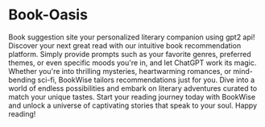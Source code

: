 # Book-Oasis
Book suggestion site
your personalized literary companion using gpt2 api! Discover your next great read with our intuitive book recommendation platform. Simply provide prompts such as your favorite genres, preferred themes, or even specific moods you're in, and let ChatGPT work its magic. Whether you're into thrilling mysteries, heartwarming romances, or mind-bending sci-fi, BookWise tailors recommendations just for you. Dive into a world of endless possibilities and embark on literary adventures curated to match your unique tastes. Start your reading journey today with BookWise and unlock a universe of captivating stories that speak to your soul. Happy reading!
